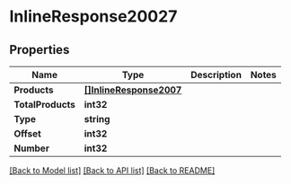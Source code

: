 # InlineResponse20027

## Properties

Name | Type | Description | Notes
------------ | ------------- | ------------- | -------------
**Products** | [**[]InlineResponse2007**](inline_response_200_7.md) |  | 
**TotalProducts** | **int32** |  | 
**Type** | **string** |  | 
**Offset** | **int32** |  | 
**Number** | **int32** |  | 

[[Back to Model list]](../README.md#documentation-for-models) [[Back to API list]](../README.md#documentation-for-api-endpoints) [[Back to README]](../README.md)


